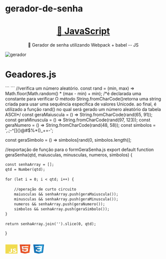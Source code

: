 # gerador-de-senha


<h1 align="center">
    <a href="https://pt-br.reactjs.org/">🔗 JavaScript</a>
</h1>
<p align="center">🚀 Gerador de senha utilizando Webpack + babel -- JS</p>


![gerador](https://user-images.githubusercontent.com/60278232/152543011-f6296206-f775-4476-921b-c10737b68fba.png)

<h1>Geadores.js</h1>
```
```
//verifica um número aleatório.
const rand = (min, max) => Math.floor(Math.random() * (max - min) + min);
/*é declarada uma constante para verificar O método  String.fromCharCode()retorna uma string criada para usar uma sequência específica de valores Unicode. ao final, é utilizado a função rand() no qual será gerado um número aleatório da tabela ASCII*/
const geraMaiuscula = () => String.fromCharCode(rand(65, 91));
const geraMinuscula = () => String.fromCharCode(rand(97, 123));
const geraNumero = () => String.fromCharCode(rand(48, 58));
const simbolos = ',.;-^[]{}@#$%*()_+=-';

const geraSimbolo = () => simbolos[rand(0, simbolos.length)];

//exportação de função para o formGeraSenha.js
export default function geraSenha(qtd, maiusculas, minusculas, numeros, simbolos) {
    
    const senhaArray = [];
    qtd = Number(qtd); 
    
    for (let i = 0; i < qtd; i++) {
        
        //operação de curto circuito
        maiusculas && senhaArray.push(geraMaiuscula());
        minusculas && senhaArray.push(geraMinuscula());
        numeros && senhaArray.push(geraNumero());
        simbolos && senhaArray.push(geraSimbolo());
    }

    return senhaArray.join('').slice(0, qtd);
}


```
```

  <img align="center" alt="Rafa-Js" height="30" width="40" src="https://raw.githubusercontent.com/devicons/devicon/master/icons/javascript/javascript-plain.svg">
<img align="center" alt="Rafa-HTML" height="30" width="40" src="https://raw.githubusercontent.com/devicons/devicon/master/icons/html5/html5-original.svg">
  <img align="center" alt="Rafa-CSS" height="30" width="40" src="https://raw.githubusercontent.com/devicons/devicon/master/icons/css3/css3-original.svg">


